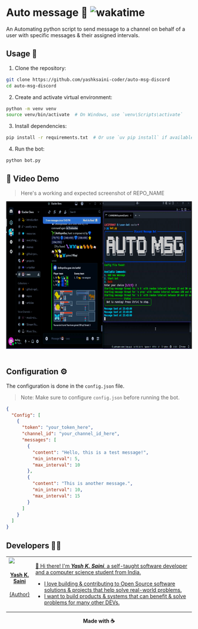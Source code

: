 # Auto message 🤖 <img src="https://wakatime.com/badge/user/9a827e04-5df8-4525-ace8-e88326bbf87a/project/9b7039ba-c96f-4985-b9ec-b8485c635791.svg" alt="wakatime">

An Automating python script to send message to a channel on behalf of a user with specific messages & their assigned intervals.

## Usage 🚀

1. Clone the repository:

```bash
git clone https://github.com/yashksaini-coder/auto-msg-discord
cd auto-msg-discord
```

2. Create and activate virtual environment:

```bash
python -m venv venv
source venv/bin/activate  # On Windows, use `venv\Scripts\activate`
```

3. Install dependencies:

```bash
pip install -r requirements.txt  # Or use `uv pip install` if available
```

4. Run the bot:

```bash
python bot.py
```

## 🎥 Video Demo

> Here's a working and expected screenshot of REPO_NAME

<div>
    <a href="https://www.youtube.com/watch?v=e_oeqp96lRc" target="_blank">
    <img src="./public/demo.png" height=400px width=650px alt="Auto Message Discord Bot" />
    </a>
</div>

<br>

## Configuration ⚙️

The configuration is done in the `config.json` file.

> Note: Make sure to configure `config.json` before running the bot.

```json
{
  "Config": [
    {
      "token": "your_token_here",
      "channel_id": "your_channel_id_here",
      "messages": [
        {
          "content": "Hello, this is a test message!",
          "min_interval": 5,
          "max_interval": 10
        },
        {
          "content": "This is another message.",
          "min_interval": 10,
          "max_interval": 15
        }
      ]
    }
  ]
}
```

## Developers 👨‍💻

<a href="https://github.com/yashksaini-coder">
    <table>
        <tbody>
            <tr>
                <td align="left" valign="top" width="14.28%">
                    <img src="https://github.com/yashksaini-coder.png?s=60" width="130px;"/>
                    <br/>
                    <h4 align="center">
                        <b>Yash K. Saini</b>
                    </h4>
                    <div align="center">
                        <p>(Author)</p>
                    </div>
                </td>
                <td align="left" valign="top" width="85%">
                    <p>
                        👋 Hi there! I'm <u><em><strong>Yash K. Saini</strong></em></u>, a self-taught software developer and a computer science student from India.
                    </p>
                    <ul>
                     <li>
                        I love building & contributing to Open Source software solutions & projects that help solve real-world problems.
                    </li>
                    <li>
                        I want to build products & systems that can benefit & solve problems for many other DEVs.
                    </li>
                </td>
            </tr>
        </tbody>
    </table>
</a>

<div align="center">
    <p>
        <strong>Made with ☕</strong>
    </p>
</div>
